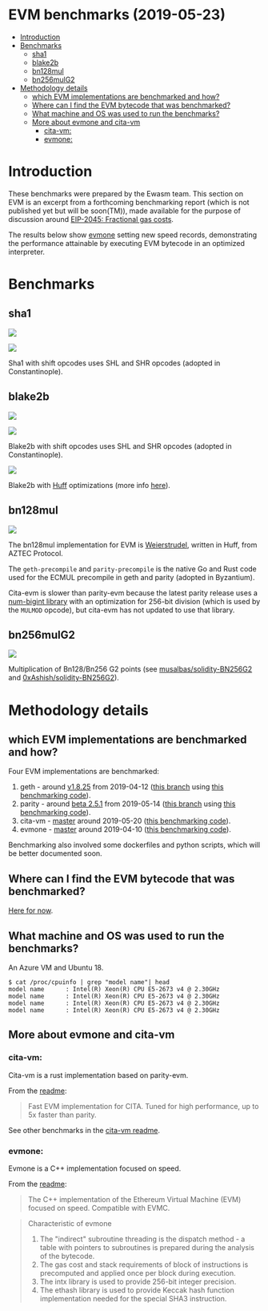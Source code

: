 # EVM benchmarks (2019-05-23)

- [Introduction](#introduction)
- [Benchmarks](#benchmarks)
  * [sha1](#sha1)
  * [blake2b](#blake2b)
  * [bn128mul](#bn128mul)
  * [bn256mulG2](#bn256mulg2)
- [Methodology details](#methodology-details)
  * [which EVM implementations are benchmarked and how?](#which-evm-implementations-are-benchmarked-and-how)
  * [Where can I find the EVM bytecode that was benchmarked?](#where-can-i-find-the-evm-bytecode-that-was-benchmarked)
  * [What machine and OS was used to run the benchmarks?](#what-machine-and-os-was-used-to-run-the-benchmarks)
  * [More about evmone and cita-vm](#more-about-evmone-and-cita-vm)
    + [cita-vm:](#cita-vm-)
    + [evmone:](#evmone-)


# Introduction

These benchmarks were prepared by the Ewasm team. This section on EVM is an excerpt from a forthcoming benchmarking report (which is not published yet but will be soon(TM)), made available for the purpose of discussion around [EIP-2045: Fractional gas costs](https://github.com/ethereum/EIPs/pull/2045).

The results below show [evmone](https://github.com/chfast/evmone/) setting new speed records, demonstrating the performance attainable by executing EVM bytecode in an optimized interpreter.

# Benchmarks


## sha1

![](https://storage.googleapis.com/ethereum-hackmd/upload_a3cfb6571bc14a831df66cb3fbbcfd31.png)

![](https://storage.googleapis.com/ethereum-hackmd/upload_31ca2ec91be842654a1859ad12392f2e.png)

Sha1 with shift opcodes uses SHL and SHR opcodes (adopted in Constantinople).

## blake2b

![](https://storage.googleapis.com/ethereum-hackmd/upload_f5dc9a1a152b42116e79c8a4d7541787.png)

![](https://storage.googleapis.com/ethereum-hackmd/upload_5ff6f342a5a72e9b8d8e6af3bb5fb2f7.png)

Blake2b with shift opcodes uses SHL and SHR opcodes (adopted in Constantinople).

![](https://storage.googleapis.com/ethereum-hackmd/upload_7f0f5cd3bed58b34a1e331590eed593c.png)

Blake2b with [Huff](https://github.com/AztecProtocol/AZTEC/blob/feat-huff-truffle-integration-ho-ho-ho/packages/weierstrudel/huff_modules/blake2b.huff) optimizations (more info [here](https://ethereum-magicians.org/t/blake2b-f-precompile/3157/12)).

## bn128mul

![](https://storage.googleapis.com/ethereum-hackmd/upload_39dd37d59b3e018b3d4a5ba5783b2ef5.png)


The bn128mul implementation for EVM is [Weierstrudel](https://medium.com/aztec-protocol/huffing-for-crypto-with-weierstrudel-9c9568c06901), written in Huff, from AZTEC Protocol.

The `geth-precompile` and `parity-precompile` is the native Go and Rust code used for the ECMUL precompile in geth and parity (adopted in Byzantium).

Cita-evm is slower than parity-evm because the latest parity release uses a [num-bigint library](https://github.com/paritytech/parity-ethereum/pull/10600) with an optimization for 256-bit division (which is used by the `MULMOD` opcode), but cita-evm has not updated to use that library.


## bn256mulG2

![](https://storage.googleapis.com/ethereum-hackmd/upload_21aba0cddd889b4582d6f4d541bbcdfb.png)

Multiplication of Bn128/Bn256 G2 points (see [musalbas/solidity-BN256G2](https://github.com/musalbas/solidity-BN256G2) and [0xAshish/solidity-BN256G2](https://github.com/0xAshish/solidity-BN256G2)).

# Methodology details

## which EVM implementations are benchmarked and how?

Four EVM implementations are benchmarked:
1. geth - around [v1.8.25](https://github.com/ethereum/go-ethereum/releases/tag/v1.8.25) from 2019-04-12 ([this branch]() using [this benchmarking code](https://github.com/cdetrio/go-ethereum/commit/cf9cb0ec02cf29693f20e6b0f8f590912dc386a8)).
2. parity - around [beta 2.5.1](https://github.com/paritytech/parity-ethereum/releases/tag/v2.5.1) from 2019-05-14 ([this branch](https://github.com/cdetrio/parity/tree/evm-code-bencher) using [this benchmarking code](https://github.com/cdetrio/parity/blob/b06b0a30c63693759ecadb760fab5f17b33b9151/evmbin/src/main.rs#L135-L153)).
3. cita-vm - [master](https://github.com/cryptape/cita-vm) around 2019-05-20 ([this benchmarking code](https://github.com/cdetrio/cita-vm/commit/f4076919ba1b6cbda668fb6913fd2bc615627f6a)).
4. evmone - [master](https://github.com/chfast/evmone/) around 2019-04-10 ([this benchmarking code](https://github.com/chfast/evmone/pull/3)).

Benchmarking also involved some dockerfiles and python scripts, which will be better documented soon.

## Where can I find the EVM bytecode that was benchmarked?

[Here for now](https://github.com/cdetrio/benchmarking-wasm-ewasm-evm/tree/9a4786c3ec6aa212b0e2f3c5954527a1c7aa56c8/evmrace/evmcode).

## What machine and OS was used to run the benchmarks?

An Azure VM and Ubuntu 18.

```
$ cat /proc/cpuinfo | grep "model name"| head
model name      : Intel(R) Xeon(R) CPU E5-2673 v4 @ 2.30GHz
model name      : Intel(R) Xeon(R) CPU E5-2673 v4 @ 2.30GHz
model name      : Intel(R) Xeon(R) CPU E5-2673 v4 @ 2.30GHz
model name      : Intel(R) Xeon(R) CPU E5-2673 v4 @ 2.30GHz
```

## More about evmone and cita-vm

### cita-vm:

Cita-vm is a rust implementation based on parity-evm.

From the [readme](https://github.com/cryptape/cita-vm/blob/master/README.md):
> Fast EVM implementation for CITA. Tuned for high performance, up to 5x faster than parity.

See other benchmarks in the [cita-vm readme](https://github.com/cryptape/cita-vm#Performance-comparison-with-parity-and-geth).

### evmone:

Evmone is a C++ implementation focused on speed.

From the [readme](https://github.com/chfast/evmone/blob/master/README.md):

> The C++ implementation of the Ethereum Virtual Machine (EVM) focused on speed. Compatible with EVMC.

> Characteristic of evmone
> 1. The "indirect" subroutine threading is the dispatch method - a table with pointers to subroutines is prepared during the analysis of the bytecode.
> 2. The gas cost and stack requirements of block of instructions is precomputed and applied once per block during execution.
> 3. The intx library is used to provide 256-bit integer precision.
> 4. The ethash library is used to provide Keccak hash function implementation needed for the special SHA3 instruction.

